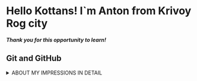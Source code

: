 # Hello Kottans! I`m Anton from Krivoy Rog city
***Thank you for this opportunity to learn!***
## Git and GitHub
<details>
<summary>ABOUT MY IMPRESSIONS IN DETAIL</summary>
### First step:
> **Coursera** https://www.coursera.org/learn/introduction-git-github
I studied the materials of the Coursera course.
It was an interesting experience due to the lab works.
<details>
<summary>SEE THE SCREENSHOT</summary>

![image](git_basic/Coursera1week.jpg)
![image](git_basic/coursera2week.jpg)
</details>
---
### Second step:
> **Learn Git Branching** https://learngitbranching.js.org/
<details>
<summary>SEE THE SCREENSHOT</summary>

![image](git_basic/Git-test.jpg)
![image](git_basic/git-test2.jpg)
</details>

I also highlighted the interesting things about  `git fetch/pull/push origin source:destination`
